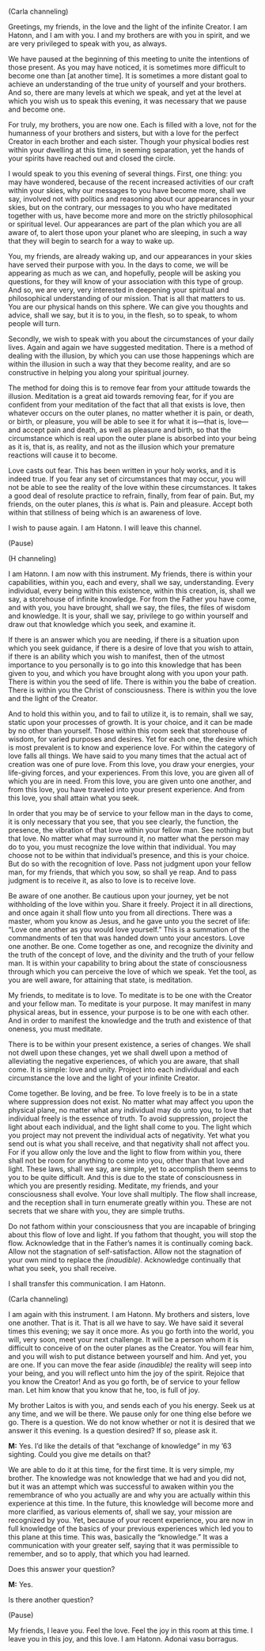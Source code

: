 <p class="channel-type">(Carla channeling)</p>
<p>Greetings, my friends, in the love and the light of the infinite Creator. I am Hatonn, and I am with you. I and my brothers are with you in spirit, and we are very privileged to speak with you, as always.</p>
<p>We have paused at the beginning of this meeting to unite the intentions of those present. As you may have noticed, it is sometimes more difficult to become one than [at another time]. It is sometimes a more distant goal to achieve an understanding of the true unity of yourself and your brothers. And so, there are many levels at which we speak, and yet at the level at which you wish us to speak this evening, it was necessary that we pause and become one.</p>
<p>For truly, my brothers, you are now one. Each is filled with a love, not for the humanness of your brothers and sisters, but with a love for the perfect Creator in each brother and each sister. Though your physical bodies rest within your dwelling at this time, in seeming separation, yet the hands of your spirits have reached out and closed the circle.</p>
<p>I would speak to you this evening of several things. First, one thing: you may have wondered, because of the recent increased activities of our craft within your skies, why our messages to you have become more, shall we say, involved not with politics and reasoning about our appearances in your skies, but on the contrary, our messages to you who have meditated together with us, have become more and more on the strictly philosophical or spiritual level. Our appearances are part of the plan which you are all aware of, to alert those upon your planet who are sleeping, in such a way that they will begin to search for a way to wake up.</p>
<p>You, my friends, are already waking up, and our appearances in your skies have served their purpose with you. In the days to come, we will be appearing as much as we can, and hopefully, people will be asking you questions, for they will know of your association with this type of group. And so, we are very, very interested in deepening your spiritual and philosophical understanding of our mission. That is all that matters to us. You are our physical hands on this sphere. We can give you thoughts and advice, shall we say, but it is to you, in the flesh, so to speak, to whom people will turn.</p>
<p>Secondly, we wish to speak with you about the circumstances of your daily lives. Again and again we have suggested meditation. There is a method of dealing with the illusion, by which you can use those happenings which are within the illusion in such a way that they become reality, and are so constructive in helping you along your spiritual journey.</p>
<p>The method for doing this is to remove fear from your attitude towards the illusion. Meditation is a great aid towards removing fear, for if you are confident from your meditation of the fact that all that exists is love, then whatever occurs on the outer planes, no matter whether it is pain, or death, or birth, or pleasure, you will be able to see it for what it is—that is, love—and accept pain and death, as well as pleasure and birth, so that the circumstance which is real upon the outer plane is absorbed into your being as it is, that is, as reality, and not as the illusion which your premature reactions will cause it to become.</p>
<p>Love casts out fear. This has been written in your holy works, and it is indeed true. If you fear any set of circumstances that may occur, you will not be able to see the reality of the love within these circumstances. It takes a good deal of resolute practice to refrain, finally, from fear of pain. But, my friends, on the outer planes, this <em>is</em> what is. Pain and pleasure. Accept both within that stillness of being which is an awareness of love.</p>
<p>I wish to pause again. I am Hatonn. I will leave this channel.</p>
<p class="comment">(Pause)</p>
<p class="channel-type">(H channeling)</p>
<p>I am Hatonn. I am now with this instrument. My friends, there is within your capabilities, within you, each and every, shall we say, understanding. Every individual, every being within this existence, within this creation, is, shall we say, a storehouse of infinite knowledge. For from the Father you have come, and with you, you have brought, shall we say, the files, the files of wisdom and knowledge. It is your, shall we say, privilege to go within yourself and draw out that knowledge which you seek, and examine it.</p>
<p>If there is an answer which you are needing, if there is a situation upon which you seek guidance, if there is a desire of love that you wish to attain, if there is an ability which you wish to manifest, then of the utmost importance to you personally is to go into this knowledge that has been given to you, and which you have brought along with you upon your path. There is within you the seed of life. There is within you the babe of creation. There is within you the Christ of consciousness. There is within you the love and the light of the Creator.</p>
<p>And to hold this within you, and to fail to utilize it, is to remain, shall we say, static upon your processes of growth. It is your choice, and it can be made by no other than yourself. Those within this room seek that storehouse of wisdom, for varied purposes and desires. Yet for each one, the desire which is most prevalent is to know and experience love. For within the category of love falls all things. We have said to you many times that the actual act of creation was one of pure love. From this love, you draw your energies, your life-giving forces, and your experiences. From this love, you are given all of which you are in need. From this love, you are given unto one another, and from this love, you have traveled into your present experience. And from this love, you shall attain what you seek.</p>
<p>In order that you may be of service to your fellow man in the days to come, it is only necessary that you see, that you see clearly, the function, the presence, the vibration of that love within your fellow man. See nothing but that love. No matter what may surround it, no matter what the person may do to you, you must recognize the love within that individual. You may choose not to be within that individual’s presence, and this is your choice. But do so with the recognition of love. Pass not judgment upon your fellow man, for my friends, that which you sow, so shall ye reap. And to pass judgment is to receive it, as also to love is to receive love.</p>
<p>Be aware of one another. Be cautious upon your journey, yet be not withholding of the love within you. Share it freely. Project it in all directions, and once again it shall flow unto you from all directions. There was a master, whom you know as Jesus, and he gave unto you the secret of life: “Love one another as you would love yourself.” This is a summation of the commandments of ten that was handed down unto your ancestors. Love one another. Be one. Come together as one, and recognize the divinity and the truth of the concept of love, and the divinity and the truth of your fellow man. It is within your capability to bring about the state of consciousness through which you can perceive the love of which we speak. Yet the tool, as you are well aware, for attaining that state, is meditation.</p>
<p>My friends, to meditate is to love. To meditate is to be one with the Creator and your fellow man. To meditate is your purpose. It may manifest in many physical areas, but in essence, your purpose is to be one with each other. And in order to manifest the knowledge and the truth and existence of that oneness, you must meditate.</p>
<p>There is to be within your present existence, a series of changes. We shall not dwell upon these changes, yet we shall dwell upon a method of alleviating the negative experiences, of which you are aware, that shall come. It is simple: love and unity. Project into each individual and each circumstance the love and the light of your infinite Creator.</p>
<p>Come together. Be loving, and be free. To love freely is to be in a state where suppression does not exist. No matter what may affect you upon the physical plane, no matter what any individual may do unto you, to love that individual freely is the essence of truth. To avoid suppression, project the light about each individual, and the light shall come to you. The light which you project may not prevent the individual acts of negativity. Yet what you send out is what you shall receive, and that negativity shall not affect you. For if you allow only the love and the light to flow from within you, there shall not be room for anything to come into you, other than that love and light. These laws, shall we say, are simple, yet to accomplish them seems to you to be quite difficult. And this is due to the state of consciousness in which you are presently residing. Meditate, my friends, and your consciousness shall evolve. Your love shall multiply. The flow shall increase, and the reception shall in turn enumerate greatly within you. These are not secrets that we share with you, they are simple truths.</p>
<p>Do not fathom within your consciousness that you are incapable of bringing about this flow of love and light. If you fathom that thought, you will stop the flow. Acknowledge that in the Father’s names it is continually coming back. Allow not the stagnation of self-satisfaction. Allow not the stagnation of your own mind to replace the <em>(inaudible)</em>. Acknowledge continually that what you seek, you shall receive.</p>
<p>I shall transfer this communication. I am Hatonn.</p>
<p class="channel-type">(Carla channeling)</p>
<p>I am again with this instrument. I am Hatonn. My brothers and sisters, love one another. That is it. That is all we have to say. We have said it several times this evening; we say it once more. As you go forth into the world, you will, very soon, meet your next challenge. It will be a person whom it is difficult to conceive of on the outer planes as the Creator. You will fear him, and you will wish to put distance between yourself and him. And yet, you are one. If you can move the fear aside <em>(inaudible)</em> the reality will seep into your being, and you will reflect unto him the joy of the spirit. Rejoice that you know the Creator! And as you go forth, be of service to your fellow man. Let him know that you know that he, too, is full of joy.</p>
<p>My brother Laitos is with you, and sends each of you his energy. Seek us at any time, and we will be there. We pause only for one thing else before we go. There is a question. We do not know whether or not it is desired that we answer it this evening. Is a question desired? If so, please ask it.</p>
<p><strong>M:</strong> Yes. I’d like the details of that “exchange of knowledge” in my ’63 sighting. Could you give me details on that?</p>
<p>We are able to do it at this time, for the first time. It is very simple, my brother. The knowledge was not knowledge that we had and you did not, but it was an attempt which was successful to awaken within you the remembrance of who you actually are and why you are actually within this experience at this time. In the future, this knowledge will become more and more clarified, as various elements of, shall we say, your mission are recognized by you. Yet, because of your recent experience, you are now in full knowledge of the basics of your previous experiences which led you to this plane at this time. This was, basically the “knowledge.” It was a communication with your greater self, saying that it was permissible to remember, and so to apply, that which you had learned.</p>
<p>Does this answer your question?</p>
<p><strong>M:</strong> Yes.</p>
<p>Is there another question?</p>
<p class="comment">(Pause)</p>
<p>My friends, I leave you. Feel the love. Feel the joy in this room at this time. I leave you in this joy, and this love. I am Hatonn. Adonai vasu borragus.</p>